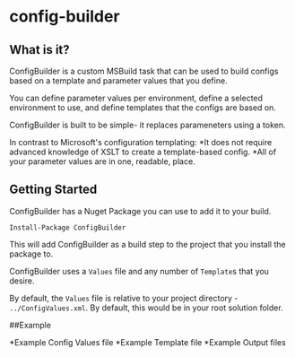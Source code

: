 config-builder
==============

## What is it?

ConfigBuilder is a custom MSBuild task that can be used to build configs based on a template and parameter values that you define.

You can define parameter values per environment, define a selected environment to use, and define templates that the configs are based on.

ConfigBuilder is built to be simple- it replaces parameneters using a token. 

In contrast to Microsoft's configuration templating: 
*It does not require advanced knowledge of XSLT to create a template-based config. 
*All of your parameter values are in one, readable, place.

## Getting Started

ConfigBuilder has a Nuget Package you can use to add it to your build.

	Install-Package ConfigBuilder

This will add ConfigBuilder as a build step to the project that you install the package to.

ConfigBuilder uses a `Values` file and any number of `Template`s that you desire.

By default, the `Values` file is relative to your project directory - `../ConfigValues.xml`. By default, this would be in your root solution folder.


##Example

*Example Config Values file
*Example Template file
*Example Output files
